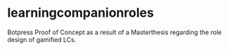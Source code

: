# learningcompanionroles

Botpress Proof of Concept as a result of a Masterthesis regarding the role design of gamified LCs.
